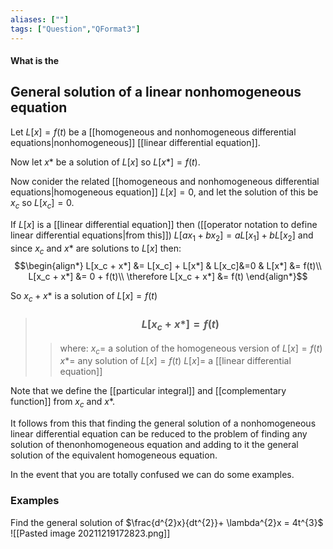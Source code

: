 ```yaml
---
aliases: [""]
tags: ["Question","QFormat3"]
---
```


#### What is the
## General solution of a linear nonhomogeneous equation

Let $L[x] = f(t)$ be a [[homogeneous and nonhomogeneous differential equations|nonhomogeneous]] [[linear differential equation]].

Now let $x*$ be a solution of $L[x]$ so $L[x*] = f(t)$.

Now conider the related [[homogeneous and nonhomogeneous differential equations|homogeneous equation]] $L[x]=0$, and let the solution of this be $x_c$ so $L[x_c]=0$.

If $L[x]$ is a [[linear differential equation]] then ([[operator notation to define linear differential equations|from this]]) $L[ax_1 + bx_2] = aL[x_1] + bL[x_2]$ and since $x_c$ and $x*$ are solutions to $L[x]$ then:
$$\begin{align*}
L[x_c + x*] &= L[x_c] + L[x*]  & L[x_c]&=0 & L[x*] &= f(t)\\
L[x_c + x*] &= 0 + f(t)\\
\therefore L[x_c + x*] &= f(t)
\end{align*}$$

So $x_c + x*$ is a solution of $L[x]=f(t)$

> ### $$ L[x_c + x*] = f(t) $$ 
>> where:
>> $x_c=$ a solution of the homogeneous version of $L[x] = f(t)$
>> $x*=$ any solution of $L[x] = f(t)$
>> $L[x]=$ a [[linear differential equation]]

Note that we define the [[particular integral]] and [[complementary function]] from $x_c$ and $x*$.

It follows from this that finding the general solution of a nonhomogeneous linear differential equation can be reduced to the problem of finding any solution of thenonhomogeneous equation and adding to it the general solution of the equivalent homogeneous equation.

In the event that you are totally confused we can do some examples.

### Examples

Find the general solution of $\frac{d^{2}x}{dt^{2}}+ \lambda^{2}x = 4t^{3}$
![[Pasted image 20211219172823.png]]